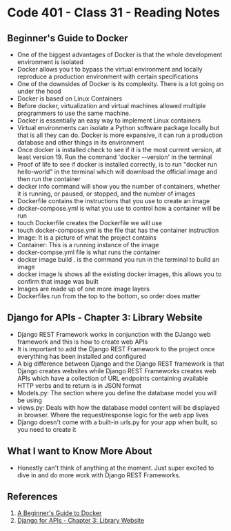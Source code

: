 # Code 401 - Class 31 - Reading Notes

## Beginner's Guide to Docker

- One of the biggest advantages of Docker is that the whole development environment is isolated
- Docker allows you t to bypass the virtual environment and locally reproduce a production environment with certain specifications
- One of the downsides of Docker is its complexity. There is a lot going on under the hood
- Docker is based on Linux Containers
- Before docker, virtualization and virtual machines allowed multiple programmers to use the same machine.
- Docker is essentially an easy way to implement Linux containers
- Virtual environments can isolate a Python software package locally but that is all they can do. Docker is more expansive, it can run a production database and other things in its environment
- Once docker is installed check to see if it is the most current version, at least version 19. Run the command 'docker --version' in the terminal
- Proof of life to see if docker is installed correctly, is to run "docker run hello-world" in the terminal which will download the official image and then run the container
- docker info command will show you the number of containers, whether it is running, or paused, or stopped, and the number of images
- Dockerfile contains the instructions that you use to create an image
- docker-compose.yml is what you use to control how a container will be run
- touch Dockerfile creates the Dockerfile we will use
- touch docker-compose.yml is the file that has the container instruction
- Image: It is a picture of what the project contains
- Container: This is a running instance of the image
- docker-compse.yml file is what runs the container
- docker image build . is the command you run in the terminal to build an image
- docker image ls shows all the existing docker images, this allows you to confirm that image was built
- Images are made up of one more image layers
- Dockerfiles run from the top to the bottom, so order does matter

## Django for APIs - Chapter 3: Library Website

- Django REST Framework works in conjunction with the DJango web framework and this is how to create web APIs
- It is important to add the Django REST Framework to the project once everything has been installed and configured
- A big difference between Django and the Django REST framework is that Django creates websites while Django REST Frameworks creates web APIs which have a collection of URL endpoints containing available HTTP verbs and te return is in JSON format
- Models.py: The section where you define the database model you will be using
- views.py: Deals with how the database model content will be displayed in browser. Where the request/response logic for the web app lives
- Django doesn't come with a built-in urls.py for your app when built, so you need to create it

## What I want to Know More About 

- Honestly can't think of anything at the moment. Just super excited to dive in and do more work with Django REST Frameworks.


## References

1. [A Beginner's Guide to Docker](https://wsvincent.com/beginners-guide-to-docker/)
2. [Django for APIs - Chapter 3: Library Website ](https://djangoforapis.com/library-website-and-api/)